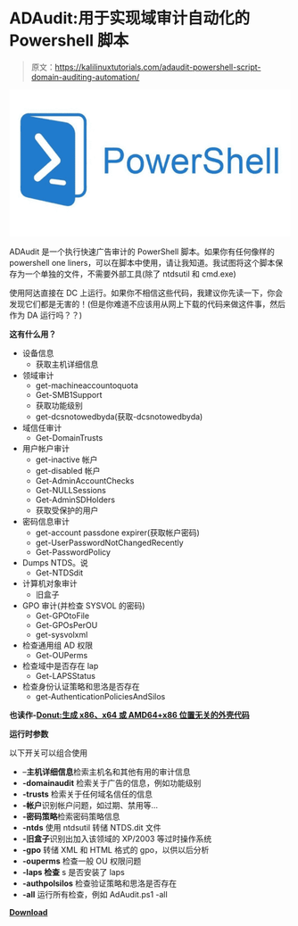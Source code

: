 # ADAudit:用于实现域审计自动化的 Powershell 脚本

> 原文：<https://kalilinuxtutorials.com/adaudit-powershell-script-domain-auditing-automation/>

[![ADAudit  : Powershell Script To Do Domain Auditing Automation](img//437cfa96a7b11b419a86c025511b9a06.png "ADAudit  : Powershell Script To Do Domain Auditing Automation")](https://1.bp.blogspot.com/-4mgW2kw8w9s/XclyHZd8WlI/AAAAAAAADXs/4S71RVSQD9I7zX-R-5PerLLXOwChCgvOwCLcBGAsYHQ/s1600/Powershell.png)

ADAudit 是一个执行快速广告审计的 PowerShell 脚本。如果你有任何像样的 powershell one liners，可以在脚本中使用，请让我知道。我试图将这个脚本保存为一个单独的文件，不需要外部工具(除了 ntdsutil 和 cmd.exe)

使用阿达直接在 DC 上运行。如果你不相信这些代码，我建议你先读一下，你会发现它们都是无害的！(但是你难道不应该用从网上下载的代码来做这件事，然后作为 DA 运行吗？？)

**这有什么用？**

*   设备信息
    *   获取主机详细信息
*   领域审计
    *   get-machineaccountoquota
    *   Get-SMB1Support
    *   获取功能级别
    *   get-dcsnotowedbyda(获取-dcsnotowedbyda)
*   域信任审计
    *   Get-DomainTrusts
*   用户帐户审计
    *   get-inactive 帐户
    *   get-disabled 帐户
    *   Get-AdminAccountChecks
    *   Get-NULLSessions
    *   Get-AdminSDHolders
    *   获取受保护的用户
*   密码信息审计
    *   get-account passdone expirer(获取帐户密码)
    *   get-UserPasswordNotChangedRecently
    *   Get-PasswordPolicy
*   Dumps NTDS。说
    *   Get-NTDSdit
*   计算机对象审计
    *   旧盒子
*   GPO 审计(并检查 SYSVOL 的密码)
    *   Get-GPOtoFile
    *   Get-GPOsPerOU
    *   get-sysvolxml
*   检查通用组 AD 权限
    *   Get-OUPerms
*   检查域中是否存在 lap
    *   Get-LAPSStatus
*   检查身份认证策略和思洛是否存在
    *   get-AuthenticationPoliciesAndSilos

**也读作-[Donut:生成 x86、x64 或 AMD64+x86 位置无关的外壳代码](http://kalilinuxtutorials.com/donut-x86-x64-or-amd64x86-shellcode/)**

**运行时参数**

以下开关可以组合使用

*   –**主机详细信息**检索主机名和其他有用的审计信息
*   **-domainaudit** 检索关于广告的信息，例如功能级别
*   **-trusts** 检索关于任何域名信任的信息
*   **-帐户**识别帐户问题，如过期、禁用等…
*   **-密码策略**检索密码策略信息
*   **-ntds** 使用 ntdsutil 转储 NTDS.dit 文件
*   **-旧盒子**识别出加入该领域的 XP/2003 等过时操作系统
*   **-gpo** 转储 XML 和 HTML 格式的 gpo，以供以后分析
*   **-ouperms** 检查一般 OU 权限问题
*   **-laps 检查** s 是否安装了 laps
*   **-authpolsilos** 检查验证策略和思洛是否存在
*   **-all** 运行所有检查，例如 AdAudit.ps1 -all

[**Download**](https://github.com/phillips321/adaudit)